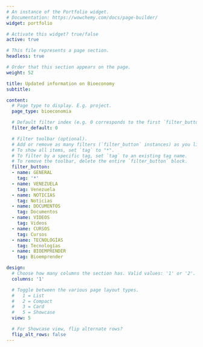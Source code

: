 ```yaml
---
# An instance of the Portfolio widget.
# Documentation: https://wowchemy.com/docs/page-builder/
widget: portfolio

# Activate this widget? true/false
active: true

# This file represents a page section.
headless: true

# Order that this section appears on the page.
weight: 52

title: Updated information on Bioeconomy
subtitle: 

content:
  # Page type to display. E.g. project.
  page_type: bioeconomia

  # Default filter index (e.g. 0 corresponds to the first `filter_button` instance below).
  filter_default: 0

  # Filter toolbar (optional).
  # Add or remove as many filters (`filter_button` instances) as you like.
  # To show all items, set `tag` to "*".
  # To filter by a specific tag, set `tag` to an existing tag name.
  # To remove the toolbar, delete the entire `filter_button` block.
  filter_button:
  - name: GENERAL
    tag: '*'
  - name: VENEZUELA
    tag: Venezuela
  - name: NOTICIAS
    tag: Noticias
  - name: DOCUMENTOS
    tag: Documentos
  - name: VIDEOS
    tag: Videos
  - name: CURSOS
    tag: Cursos
  - name: TECNOLOGÍAS
    tag: Tecnologías
  - name: BIOEMPRENDER
    tag: Bioemprender

design:
  # Choose how many columns the section has. Valid values: '1' or '2'.
  columns: '1'

  # Toggle between the various page layout types.
  #   1 = List
  #   2 = Compact
  #   3 = Card
  #   5 = Showcase
  view: 5

  # For Showcase view, flip alternate rows?
  flip_alt_rows: false
---
```

